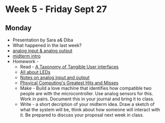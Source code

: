 # Week 5 - Friday Sept 27
## Monday
* Presentation by Sara a& Diba
* What happened in the last week?
* [analog input & analog output](../week5/week5.md)
* [midterm intro](../midterm.md) 
* Homework -
  * Read -  [A Taxonomy of Tangible User interfaces](http://courses.ischool.berkeley.edu/i262/f13/readings_pdf/taxonomy.pdf)
  * [All about LEDs](https://learn.sparkfun.com/tutorials/light-emitting-diodes-leds/all)
  * [Notes on analog input and output](../week5/week5.md)
  * [Phsyical Computing's Greatest Hits and Misses](https://www.tigoe.com/blog/category/physicalcomputing/176/)
  * Make - Build a love machine that identifies how compatible two people are with the microcontroller. Use analog sensors for this. Work in pairs. Document this in your journal and bring it to class.
  * Write - a short decription of your midterm idea. Draw a sketch of what the system will be, think about how someone will interact with it. Be prepared to discuss your proposal next week in class. 